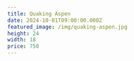 ```yaml
---
title: Quaking Aspen
date: 2024-10-01T09:00:00.000Z
featured_image: /img/quaking-aspen.jpg
height: 24
width: 18
price: 750
---
```

